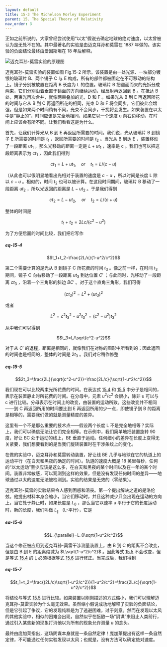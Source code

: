 ```yaml
---
layout: default
title: 15-3 The Michelson Morley Experiment
parent: 15. The Special Theory of Relativity
nav_order: 3
---
```

正如之前所说的，大家曾经尝试使用“以太”假说去确定地球的绝对速度，以太曾被认为是无处不在的。其中最著名的实验是由迈克耳孙和莫雷在 1887 年做的。该实验的负面结论最终由爱因斯坦在 18 年后解释。

![迈克耳孙-莫雷实验的原理图](/notes-of-feynman-lectures-on-physics/assets/volume-1/fig-15-2.png)

迈克耳孙-莫雷实验的装置如图 Fig.15-2 所示。该装置是由一处光源、一块部分镀银的玻璃片 B、两个镜子 C 与 E 构成，所有的部件都被固定在不可移动的结构上。镜子分别被放置在距离 B 长度为 L 的位置。玻璃片 B 把迎面而来的光拆分成两束，它们分别沿着垂直于镜面的方向继续运动，经反射再返回到 B 。在抵达 B 处，两束光再次合并，就像两束叠加的光，D 和 F 。如果光从 B 到 E 再返回所花的时间与它从 B 到 C 再返回所花的相同，光束 D 和 F 将会同步，它们彼此会增强，但是如果两个时间稍有不同，光束不会同步，干扰将会发生。如果装置在以太中是“静止的”，时间应该是完全地相同，如果它以一个速度 u 向右边移动，在时间上应该会有所不同。让我们看看这是为什么。

首先，让我们计算光从 B 到 E 再返回所需要的时间。我们说，光从玻璃片 B 到镜子 E 所需要的时间是 $t_1$ ，返回所需要的时间是 $t_2$ 。当光从 B 到达 E ，装置移动了一段距离 $ut_1$ ，那么光移动的距离一定是 $L+ut_1$ ，速率是 c 。我们也可以把这段距离表示为 $ct_1$ ，因此我们得到

$$ct_1=L+ut_1, \quad or \quad t_1=L/(c-u)$$

（从此也可以很明显地看出光相对于装置的速度是 $c-u$ ，所以时间是长度 L 除以 $c-u$ 。相似的，时间 $t_2$ 也可以被计算。在这段时间期间，玻璃片 B 移动了一段距离 $ut_2$ ，所以光返回的距离是 $L-ut_2$ 。于是我们得到

$$ct_2=L-ut_2, \quad or \quad t_2=L/(c+u)$$

整体的时间是

$$t_1+t_2=2Lc/(c^2-u^2)$$

为了方便后面的时间比较，我们把它写作

##### eq-15-4

$$t_1+t_2=\frac{2L/c}{1-u^2/c^2}$$

第二个需要计算的是光从 B 到镜子 C 所花费的时间 $t_3$ 。像之前一样，在时间 $t_3$ 期间，镜子 C 向右移动了一段距离 $ut_3$ 到达位置 $C'$ ；与此同时，光移动了一段距离 $ct_3$ ，沿着一个三角形的斜边 $BC'$ 。对于这个直角三角形，我们可得

$$(ct_3)^2=L^2+(ut_3)^2$$

或者

$$L^2=c^2t_3^2-u^2t_3^2=(c^2-u^2)t_3^2$$

从中我们可以得到

$$t_3=L/\sqrt{c^2-u^2}$$

对于从 $C'$ 的返程，距离是相同的，就像我们在对称的图形中所看到的；因此返回的时间也是相同的，整体的时间是 $2t_3$ 。我们对它稍作修整

##### eq-15-5

$$2t_3=\frac{2L}{\sqrt{c^2-u^2}}=\frac{2L/c}{\sqrt{1-u^2/c^2}}$$

我们现在可以比较两束光所花费的时间。在表达式 [15.4](/notes-of-feynman-lectures-on-physics/volume-1/15-the-special-theory-of-relativity/15-3-the-michelson-morley-experiment.html#eq-15-4) 和 [15.5](/notes-of-feynman-lectures-on-physics/volume-1/15-the-special-theory-of-relativity/15-3-the-michelson-morley-experiment.html#eq-15-5) 中分子是相同的，表示在装置静止时所花费的时间。在分母中，元素 $u^2/c^2$ 会很小，除非 u 可以与 c 进行比较。分母表示在时间上的改变，由装置的运动所致。这些改变并不相同——到 C 再返回所用的时间要比到 E 再返回所用的少一点，即使镜子到 B 的距离是相等的，需要我们做的就是测量精度的差异。

这里有一个不是那么重要的技术点——假设两个长度 L 不是完全地相等？实际上，我们可以确信无法让它们完全相等。在示例中，我们简单地把装置旋转 90 度，好让 BC 处于运动的线上，BE 垂直于运动。任何细小的差异在长度上变得无关紧要，我们想要看到的是当我们旋转装置时在干涉条纹上的变化。

在做的实验中，迈克耳孙和莫雷转动装置，好让线 BE 几乎与地球在它的轨道上的运动平行（在白天和黑夜的确定的时间）。轨道的速度大概是 18 英里每秒，任何的“以太运动”至少应该是这么多，在白天和黑夜的某个时间以及在一年的某个时间。装置非常敏感，可以观测到这样的效果，但是没有发现任何时间的差异——地球通过以太的速度无法被检测到。实验的结果是无效的（零结果）。

迈克耳孙-莫雷的实验结果令人感到困惑和沮丧。第一个提出解决之道的是洛伦兹。他提出材料本身会缩小，当它们移动时，并且这种减少只会出现在运动的方向上，当它处于静止时，如果长度是 $L_0$ ，那么当它以速率 u 平行于它的长度运动时，新的长度，我们叫做 $L_{\parallel}$ （L-平行），它是

##### ea-15-6

$$L_{\parallel}=L_0\sqrt{1-u^2/c^2}$$

当这个修正被应用到迈克耳孙-莫雷干涉测量装置上，由 B 到 C 的距离不会改变，但是由 B 到 E 的距离缩减为 $L\sqrt{1-u^2/c^2}$ 。因此等式 [15.5](/notes-of-feynman-lectures-on-physics/volume-1/15-the-special-theory-of-relativity/15-3-the-michelson-morley-experiment.html#eq-15-5) 不会改变，但是等式 [15.4](/notes-of-feynman-lectures-on-physics/volume-1/15-the-special-theory-of-relativity/15-3-the-michelson-morley-experiment.html#eq-15-4) 的 L 必须根据等式 [15.6](/notes-of-feynman-lectures-on-physics/volume-1/15-the-special-theory-of-relativity/15-3-the-michelson-morley-experiment.html#ea-15-6) 进行修正。当完成后，我们得到

##### eq-15-7

$$t_1+t_2=\frac{(2L/c)\sqrt{1-u^2/c^2}}{1-u^2/c^2}=\frac{2L/c}{\sqrt{1-u^2/c^2}}$$

将结论与等式 [15.5](/notes-of-feynman-lectures-on-physics/volume-1/15-the-special-theory-of-relativity/15-3-the-michelson-morley-experiment.html#eq-15-5) 进行比较。如果装置以刚刚描述的方式缩小，我们可以理解迈克耳孙-莫雷实验为什么毫无效果。虽然缩小假说成功地解释了实验的负面结论，但是它引起了争议，它的发现纯粹是为了逃避困难，过于刻意。然而在发现以太风的其他实验中，相似的困难会出现，自然似乎在酝酿一场“阴谋”来阻止人类前行，通过引入某些新的现象打消他以为所有的现象允许测量 u 的念头。

最终由庞加莱指出，这场阴谋本身就是一条自然定律！庞加莱提出有这样一条自然定律，不可能通过任何实验发现以太风；也就是，没有方法可以确定绝对速度。

